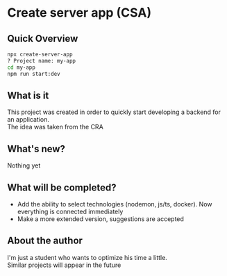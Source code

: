 # Create server app (CSA)

## Quick Overview

```bash
npx create-server-app
? Project name: my-app
cd my-app
npm run start:dev
```

## What is it
This project was created in order to quickly start developing a backend for an application.  
The idea was taken from the CRA

## What's new?
Nothing yet

## What will be completed?
+ Add the ability to select technologies (nodemon, js/ts, docker). Now everything is connected immediately
+ Make a more extended version, suggestions are accepted

## About the author
I'm just a student who wants to optimize his time a little.  
Similar projects will appear in the future